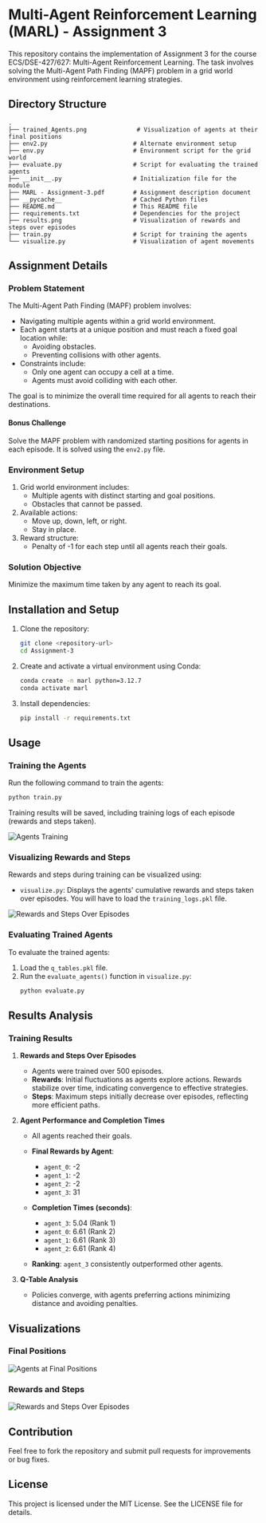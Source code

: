 # Multi-Agent Reinforcement Learning (MARL) - Assignment 3

This repository contains the implementation of Assignment 3 for the course ECS/DSE-427/627: Multi-Agent Reinforcement Learning. The task involves solving the Multi-Agent Path Finding (MAPF) problem in a grid world environment using reinforcement learning strategies.

## Directory Structure

```
.
├── trained_Agents.png              # Visualization of agents at their final positions
├── env2.py                        # Alternate environment setup
├── env.py                         # Environment script for the grid world
├── evaluate.py                    # Script for evaluating the trained agents
├── __init__.py                    # Initialization file for the module
├── MARL - Assignment-3.pdf        # Assignment description document
├── __pycache__                    # Cached Python files
├── README.md                      # This README file
├── requirements.txt               # Dependencies for the project
├── results.png                    # Visualization of rewards and steps over episodes
├── train.py                       # Script for training the agents
└── visualize.py                   # Visualization of agent movements
```

## Assignment Details

### Problem Statement

The Multi-Agent Path Finding (MAPF) problem involves:
- Navigating multiple agents within a grid world environment.
- Each agent starts at a unique position and must reach a fixed goal location while:
  - Avoiding obstacles.
  - Preventing collisions with other agents.
- Constraints include:
  - Only one agent can occupy a cell at a time.
  - Agents must avoid colliding with each other.

The goal is to minimize the overall time required for all agents to reach their destinations.

#### **Bonus Challenge**

Solve the MAPF problem with randomized starting positions for agents in each episode. It is solved using the `env2.py` file.

### Environment Setup

1. Grid world environment includes:
   - Multiple agents with distinct starting and goal positions.
   - Obstacles that cannot be passed.
2. Available actions:
   - Move up, down, left, or right.
   - Stay in place.
3. Reward structure:
   - Penalty of -1 for each step until all agents reach their goals.

### Solution Objective

Minimize the maximum time taken by any agent to reach its goal.

## Installation and Setup

1. Clone the repository:
   ```bash
   git clone <repository-url>
   cd Assignment-3
   ```

2. Create and activate a virtual environment using Conda:
   ```bash
   conda create -n marl python=3.12.7
   conda activate marl
   ```

3. Install dependencies:
   ```bash
   pip install -r requirements.txt
   ```

## Usage

### Training the Agents

Run the following command to train the agents:
```bash
python train.py
```

Training results will be saved, including training logs of each episode (rewards and steps taken).

![Agents Training](trained_Agents.png)

### Visualizing Rewards and Steps

Rewards and steps during training can be visualized using:
- `visualize.py`: Displays the agents' cumulative rewards and steps taken over episodes. You will have to load the `training_logs.pkl` file.

![Rewards and Steps Over Episodes](results.png)

### Evaluating Trained Agents

To evaluate the trained agents:
1. Load the `q_tables.pkl` file.
2. Run the `evaluate_agents()` function in `visualize.py`:
   ```bash
   python evaluate.py
   ```

## Results Analysis

### Training Results

1. **Rewards and Steps Over Episodes**
   - Agents were trained over 500 episodes.
   - **Rewards**: Initial fluctuations as agents explore actions. Rewards stabilize over time, indicating convergence to effective strategies.
   - **Steps**: Maximum steps initially decrease over episodes, reflecting more efficient paths.

2. **Agent Performance and Completion Times**
   - All agents reached their goals.
   - **Final Rewards by Agent**:
     - `agent_0`: -2
     - `agent_1`: -2
     - `agent_2`: -2
     - `agent_3`: 31
   - **Completion Times (seconds)**:
     - `agent_3`: 5.04 (Rank 1)
     - `agent_0`: 6.61 (Rank 2)
     - `agent_1`: 6.61 (Rank 3)
     - `agent_2`: 6.61 (Rank 4)

   - **Ranking**: `agent_3` consistently outperformed other agents.

3. **Q-Table Analysis**
   - Policies converge, with agents preferring actions minimizing distance and avoiding penalties.

## Visualizations

### Final Positions
![Agents at Final Positions](trained_Agents.png)

### Rewards and Steps
![Rewards and Steps Over Episodes](results.png)

## Contribution

Feel free to fork the repository and submit pull requests for improvements or bug fixes.

## License

This project is licensed under the MIT License. See the LICENSE file for details.
